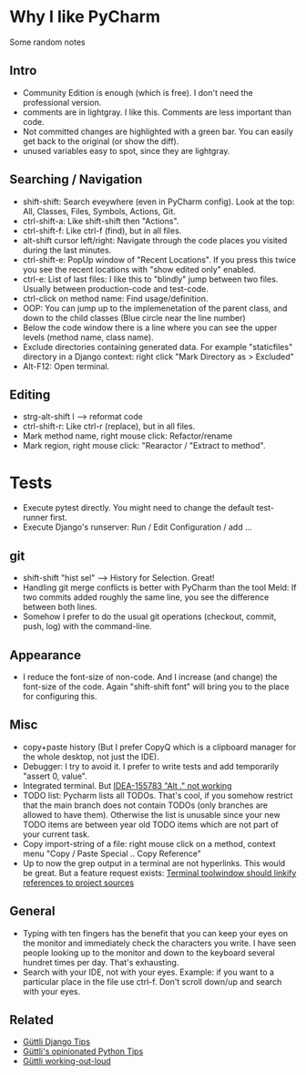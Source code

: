 # Why I like PyCharm

Some random notes


## Intro

* Community Edition is enough (which is free). I don't need the professional version.
* comments are in lightgray. I like this. Comments are less important than code.
* Not committed changes are highlighted with a green bar. You can easily get back to the original (or show the diff).
* unused variables easy to spot, since they are lightgray.


## Searching / Navigation

* shift-shift: Search eveywhere (even in PyCharm config). Look at the top: All, Classes, Files, Symbols, Actions, Git.
* ctrl-shift-a: Like shift-shift then "Actions".
* ctrl-shift-f: Like ctrl-f (find), but in all files.
* alt-shift cursor left/right: Navigate through the code places you visited during the last minutes.
* ctrl-shift-e: PopUp window of "Recent Locations". If you press this twice you see the recent locations with "show edited only" enabled.
* ctrl-e: List of last files: I like this to "blindly" jump between two files. Usually between production-code and test-code.
* ctrl-click on method name: Find usage/definition.
* OOP: You can jump up to the implemenetation of the parent class, and down to the child classes (Blue circle near the line number)
* Below the code window there is a line where you can see the upper levels (method name, class name).
* Exclude directories containing generated data. For example "staticfiles" directory in a Django context: right click "Mark Directory as > Excluded"
* Alt-F12: Open terminal.

## Editing

* strg-alt-shift l --> reformat code
* ctrl-shift-r: Like ctrl-r (replace), but in all files.
* Mark method name, right mouse click: Refactor/rename
* Mark region, right mouse click: "Rearactor / "Extract to method".


# Tests

* Execute pytest directly. You might need to change the default test-runner first.
* Execute Django's runserver: Run / Edit Configuration / add ...


## git


* shift-shift "hist sel" --> History for Selection. Great!
* Handling git merge conflicts is better with PyCharm than the tool Meld: If two commits added roughly the same line, you see the difference
between both lines.
* Somehow I prefer to do the usual git operations (checkout, commit, push, log) with the command-line. 

## Appearance

* I reduce the font-size of non-code. And I increase (and change) the font-size of the code.  Again "shift-shift font" will bring you to the place for configuring this.

## Misc

* copy+paste history (But I prefer CopyQ which is a clipboard manager for the whole desktop, not just the IDE).
* Debugger: I try to avoid it. I prefer to write tests and add temporarily "assert 0, value".
* Integrated terminal. But [IDEA-155783 "Alt ." not working](https://youtrack.jetbrains.com/issue/IDEA-155783)
* TODO list: Pycharm lists all TODOs. That's cool, if you somehow restrict that the main branch does not contain TODOs (only branches are allowed to have them). Otherwise the list is unusable since your new TODO items are between year old TODO items which are not part of your current task.
* Copy import-string of a file: right mouse click on a method, context menu "Copy / Paste Special .. Copy Reference"
* Up to now the grep output in a terminal are not hyperlinks. This would be great. But a feature request exists: [Terminal toolwindow should linkify references to project sources](https://youtrack.jetbrains.com/issue/IDEA-154439)

## General

* Typing with ten fingers has the benefit that you can keep your eyes on the monitor and immediately check the characters you write. I have seen people looking up to the monitor and down to the keyboard several hundret times per day. That's exhausting. 
* Search with your IDE, not with your eyes. Example: if you want to a particular place in the file use ctrl-f. Don't scroll down/up and search with your eyes.



## Related

* [Güttli Django Tips](https://github.com/guettli/django-tips)
* [Güttli's opinionated Python Tips](https://github.com/guettli/python-tips)
* [Güttli working-out-loud](https://github.com/guettli/wol)


